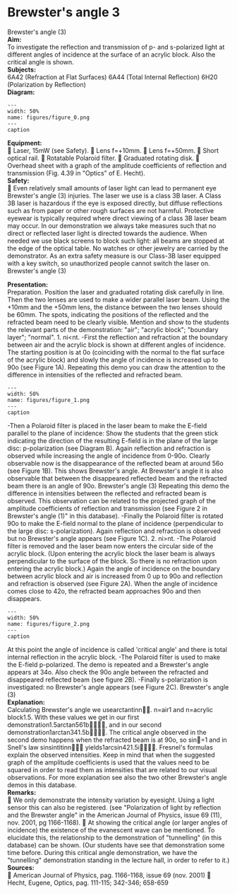 # Brewster's angle  3  
 Brewster's angle (3)   
<b> Aim: </b>  
 To investigate the reflection and transmission of p- and s-polarized light at different angles of incidence at the surface of an acrylic block. Also the critical angle is shown.    
<b> Subjects: </b>  
 6A42 (Refraction at Flat Surfaces) 6A44 (Total Internal Reflection) 6H20 (Polarization by Reflection)   
<b> Diagram: </b>  
    
```{figure} figures/figure_0.png  
---  
width: 50%  
name: figures/figure_0.png  
---  
caption  
``` 
    
<b> Equipment: </b>  
  Laser, 15mW (see Safety).  Lens f=+10mm.  Lens f=+50mm.  Short optical rail.  Rotatable Polaroid filter.  Graduated rotating disk.  Overhead sheet with a graph of the amplitude coefficients of reflection and transmission (Fig. 4.39 in "Optics" of E. Hecht).   
<b> Safety: </b>  
  Even relatively small amounts of laser light can lead to permanent eye Brewster's angle (3)  injuries. The laser we use is a class 3B laser. A Class 3B laser is hazardous if the eye is exposed directly, but diffuse reflections such as from paper or other rough surfaces are not harmful.  Protective eyewear is typically required where direct viewing of a class 3B laser beam may occur.  In our demonstration we always take measures such that no direct or reflected laser light is directed towards the audience. When needed we use black screens to block such light: all beams are stopped at the edge of the optical table. No watches or other jewelry are carried by the demonstrator. As an extra safety measure is our Class-3B laser equipped with a key switch, so unauthorized people cannot switch the laser on. Brewster's angle (3)
    
<b> Presentation: </b>  
 Preparation. Position the laser and graduated rotating disk carefully in line. Then the two lenses are used to make a wider parallel laser beam. Using the +10mm and the +50mm lens, the distance between the two lenses should be 60mm. The spots, indicating the positions of the reflected and the refracted beam need to be clearly visible. Mention and show to the students the relevant parts of the demonstration: "air"; "acrylic block"; "boundary layer"; "normal". 1. ni<nt. -First the reflection and refraction at the boundary between air and the acrylic block is shown at different angles of incidence. The starting position is at 0o (coinciding with the normal to the flat surface of the acrylic block) and slowly the angle of incidence is increased up to 90o (see Figure 1A). Repeating this demo you can draw the attention to the difference in intensities of the reflected and refracted beam.   
```{figure} figures/figure_1.png  
---  
width: 50%  
name: figures/figure_1.png  
---  
caption  
``` 
 -Then a Polaroid filter is placed in the laser beam to make the E-field parallel to the plane of incidence: Show the students that the green stick indicating the direction of the resulting E-field is in the plane of the large disc: p-polarization (see Diagram B). Again reflection and refraction is observed while increasing the angle of incidence from 0-90o. Clearly observable now is the disappearance of the reflected beam at around 56o (see Figure 1B). This shows Brewster's angle. At Brewster's angle it is also observable that between the disappeared reflected beam and the refracted beam there is an angle of 90o. Brewster's angle (3) Repeating this demo the difference in intensities between the reflected and refracted beam is observed. This observation can be related to the projected graph of the amplitude coefficients of reflection and transmission (see Figure 2 in Brewster's angle (1)" in this database). -Finally the Polaroid filter is rotated 90o to make the E-field normal to the plane of incidence (perpendicular to the large disc: s-polarization). Again reflection and refraction is observed but no Brewster's angle appears (see Figure 1C). 2. ni>nt. -The Polaroid filter is removed and the laser beam now enters the circular side of the acrylic block. (Upon entering the acrylic block the laser beam is always perpendicular to the surface of the block. So there is no refraction upon entering the acrylic block.) Again the angle of incidence on the boundary between acrylic block and air is increased from 0 up to 90o and reflection and refraction is observed (see Figure 2A). When the angle of incidence comes close to 42o, the refracted beam approaches 90o and then disappears.    
```{figure} figures/figure_2.png  
---  
width: 50%  
name: figures/figure_2.png  
---  
caption  
``` 
 At this point the angle of incidence is called 'critical angle' and there is total internal reflection in the acrylic block. -The Polaroid filter is used to make the E-field p-polarized. The demo is repeated and a Brewster's angle appears at 34o. Also check the 90o angle between the refracted and disappeared reflected beam (see figure 2B). -Finally s-polarization is investigated: no Brewster's angle appears (see Figure 2C).  Brewster's angle (3)    
<b> Explanation: </b>  
 Calculating Brewster's angle we usearctantinn. n=air1 and n=acrylic block1.5. With these values we get in our first demonstration1.5arctan561b, and in our second demonstration1arctan341.5b. The critical angle observed in the second demo happens when the refracted beam is at 90o, so sin=1 and in Snell's law sinsintitinn yields1arcsin421.5i. Fresnel's formulas explain the observed intensities. Keep in mind that when the suggested graph of the amplitude coefficients is used that the values need to be squared in order to read them as intensities that are related to our visual observations. For more explanation see also the two other Brewster's angle demos in this database.   
<b> Remarks: </b>  
  We only demonstrate the intensity variation by eyesight. Using a light sensor this can also be registered. (see "Polarization of light by reflection and the Brewster angle" in the American Journal of Physics, issue 69 (11), nov. 2001, pg 1166-1168).  At showing the critical angle (or larger angles of incidence) the existence of the evanescent wave can be mentioned. To elucidate this, the relationship to the demonstration of "tunnelling" (in this database) can be shown. (Our students have see that demonstration some time before. During this critical angle demonstration, we have the "tunnelling" demonstration standing in the lecture hall, in order to refer to it.)   
<b> Sources: </b>  
  American Journal of Physics, pag. 1166-1168, issue 69 (nov. 2001)  Hecht, Eugene, Optics, pag. 111-115; 342-346; 658-659  